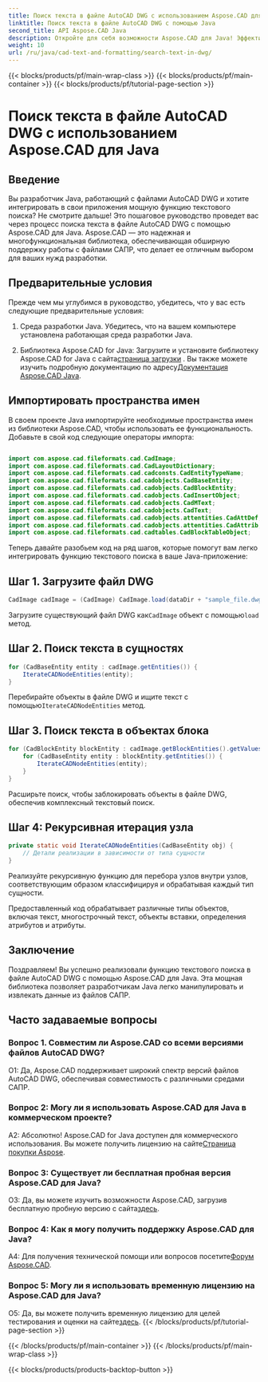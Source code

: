 ```yaml
---
title: Поиск текста в файле AutoCAD DWG с использованием Aspose.CAD для Java
linktitle: Поиск текста в файле AutoCAD DWG с помощью Java
second_title: API Aspose.CAD Java
description: Откройте для себя возможности Aspose.CAD для Java! Эффективный поиск текста в файлах AutoCAD DWG. Загрузите библиотеку и улучшите свое приложение САПР.
weight: 10
url: /ru/java/cad-text-and-formatting/search-text-in-dwg/
---
```


{{< blocks/products/pf/main-wrap-class >}}
{{< blocks/products/pf/main-container >}}
{{< blocks/products/pf/tutorial-page-section >}}

# Поиск текста в файле AutoCAD DWG с использованием Aspose.CAD для Java

## Введение

Вы разработчик Java, работающий с файлами AutoCAD DWG и хотите интегрировать в свои приложения мощную функцию текстового поиска? Не смотрите дальше! Это пошаговое руководство проведет вас через процесс поиска текста в файле AutoCAD DWG с помощью Aspose.CAD для Java. Aspose.CAD — это надежная и многофункциональная библиотека, обеспечивающая обширную поддержку работы с файлами САПР, что делает ее отличным выбором для ваших нужд разработки.

## Предварительные условия

Прежде чем мы углубимся в руководство, убедитесь, что у вас есть следующие предварительные условия:

1. Среда разработки Java. Убедитесь, что на вашем компьютере установлена работающая среда разработки Java.

2.  Библиотека Aspose.CAD for Java: Загрузите и установите библиотеку Aspose.CAD for Java с сайта[страница загрузки](https://releases.aspose.com/cad/java/) . Вы также можете изучить подробную документацию по адресу[Документация Aspose.CAD Java](https://reference.aspose.com/cad/java/).

## Импортировать пространства имен

В своем проекте Java импортируйте необходимые пространства имен из библиотеки Aspose.CAD, чтобы использовать ее функциональность. Добавьте в свой код следующие операторы импорта:

```java

import com.aspose.cad.fileformats.cad.CadImage;
import com.aspose.cad.fileformats.cad.CadLayoutDictionary;
import com.aspose.cad.fileformats.cad.cadconsts.CadEntityTypeName;
import com.aspose.cad.fileformats.cad.cadobjects.CadBaseEntity;
import com.aspose.cad.fileformats.cad.cadobjects.CadBlockEntity;
import com.aspose.cad.fileformats.cad.cadobjects.CadInsertObject;
import com.aspose.cad.fileformats.cad.cadobjects.CadMText;
import com.aspose.cad.fileformats.cad.cadobjects.CadText;
import com.aspose.cad.fileformats.cad.cadobjects.attentities.CadAttDef;
import com.aspose.cad.fileformats.cad.cadobjects.attentities.CadAttrib;
import com.aspose.cad.fileformats.cad.cadtables.CadBlockTableObject;
```

Теперь давайте разобьем код на ряд шагов, которые помогут вам легко интегрировать функцию текстового поиска в ваше Java-приложение:

## Шаг 1. Загрузите файл DWG

```java
CadImage cadImage = (CadImage) CadImage.load(dataDir + "sample_file.dwg");
```

Загрузите существующий файл DWG как`CadImage` объект с помощью`load` метод.

## Шаг 2. Поиск текста в сущностях

```java
for (CadBaseEntity entity : cadImage.getEntities()) {
    IterateCADNodeEntities(entity);
}
```

 Перебирайте объекты в файле DWG и ищите текст с помощью`IterateCADNodeEntities` метод.

## Шаг 3. Поиск текста в объектах блока

```java
for (CadBlockEntity blockEntity : cadImage.getBlockEntities().getValues()) {
    for (CadBaseEntity entity : blockEntity.getEntities()) {
        IterateCADNodeEntities(entity);
    }
}
```

Расширьте поиск, чтобы заблокировать объекты в файле DWG, обеспечив комплексный текстовый поиск.

## Шаг 4: Рекурсивная итерация узла

```java
private static void IterateCADNodeEntities(CadBaseEntity obj) {
    // Детали реализации в зависимости от типа сущности
}
```

Реализуйте рекурсивную функцию для перебора узлов внутри узлов, соответствующим образом классифицируя и обрабатывая каждый тип сущности.

Предоставленный код обрабатывает различные типы объектов, включая текст, многострочный текст, объекты вставки, определения атрибутов и атрибуты.

## Заключение

Поздравляем! Вы успешно реализовали функцию текстового поиска в файле AutoCAD DWG с помощью Aspose.CAD для Java. Эта мощная библиотека позволяет разработчикам Java легко манипулировать и извлекать данные из файлов САПР.

## Часто задаваемые вопросы

### Вопрос 1. Совместим ли Aspose.CAD со всеми версиями файлов AutoCAD DWG?

О1: Да, Aspose.CAD поддерживает широкий спектр версий файлов AutoCAD DWG, обеспечивая совместимость с различными средами САПР.

### Вопрос 2: Могу ли я использовать Aspose.CAD для Java в коммерческом проекте?

 А2: Абсолютно! Aspose.CAD for Java доступен для коммерческого использования. Вы можете получить лицензию на сайте[Страница покупки Aspose](https://purchase.aspose.com/buy).

### Вопрос 3: Существует ли бесплатная пробная версия Aspose.CAD для Java?

 О3: Да, вы можете изучить возможности Aspose.CAD, загрузив бесплатную пробную версию с сайта[здесь](https://releases.aspose.com/).

### Вопрос 4: Как я могу получить поддержку Aspose.CAD для Java?

 A4: Для получения технической помощи или вопросов посетите[Форум Aspose.CAD](https://forum.aspose.com/c/cad/19).

### Вопрос 5: Могу ли я использовать временную лицензию на Aspose.CAD для Java?

 О5: Да, вы можете получить временную лицензию для целей тестирования и оценки на сайте[здесь](https://purchase.aspose.com/temporary-license/).
{{< /blocks/products/pf/tutorial-page-section >}}

{{< /blocks/products/pf/main-container >}}
{{< /blocks/products/pf/main-wrap-class >}}

{{< blocks/products/products-backtop-button >}}
